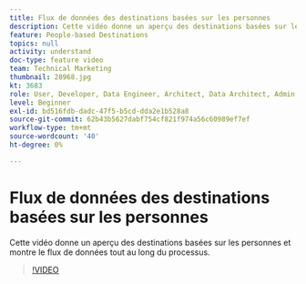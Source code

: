 ```yaml
---
title: Flux de données des destinations basées sur les personnes
description: Cette vidéo donne un aperçu des destinations basées sur les personnes et montre le flux de données tout au long du processus.
feature: People-based Destinations
topics: null
activity: understand
doc-type: feature video
team: Technical Marketing
thumbnail: 28968.jpg
kt: 3683
role: User, Developer, Data Engineer, Architect, Data Architect, Admin, Leader
level: Beginner
exl-id: bd516fdb-dadc-47f5-b5cd-dda2e1b528a8
source-git-commit: 62b43b5627dabf754cf821f974a56c60989ef7ef
workflow-type: tm+mt
source-wordcount: '40'
ht-degree: 0%

---
```


# Flux de données des destinations basées sur les personnes

Cette vidéo donne un aperçu des destinations basées sur les personnes et montre le flux de données tout au long du processus.

>[!VIDEO](https://video.tv.adobe.com/v/32190/?quality=12&captions=fre_fr)

